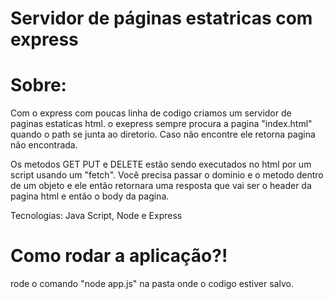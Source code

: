 <h1>Servidor de páginas estatricas com express</h1>

<h1>Sobre:</h1>
Com o express com poucas linha de codigo criamos um servidor de paginas estaticas html.
o exepress sempre procura a pagina "index.html" quando o path se junta ao diretorio.
Caso não encontre ele retorna pagina não encontrada.

Os metodos GET PUT e DELETE estão sendo executados no html por um script usando um "fetch". Você precisa passar o dominio e o metodo dentro de um objeto e ele então retornara uma resposta que vai ser o header da pagina html e então o body da pagina.

Tecnologias: Java Script, Node e Express

<h1>Como rodar a aplicação?!</h1>
rode o comando "node app.js" na pasta onde o codigo estiver salvo.